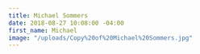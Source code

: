 ```yaml
---
title: Michael Sommers
date: 2018-08-27 10:08:00 -04:00
first_name: Michael
image: "/uploads/Copy%20of%20Michael%20Sommers.jpg"
---
```


